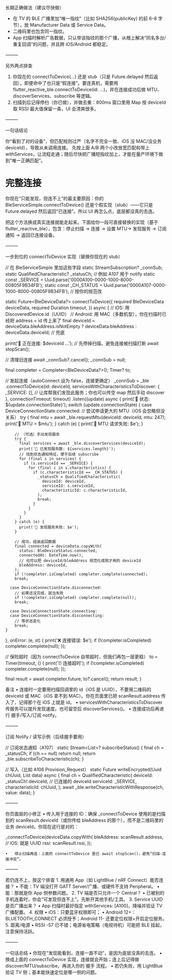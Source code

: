 长期正确做法（建议尽快做）

- 在 TV 的 BLE 广播里加“唯一指纹”（比如 SHA256(publicKey) 的前 6–8 字节），放 Manufacturer Data 或 Service Data。
- 二维码里也包含同一指纹。
- App 扫描时解析广告数据，只认带该指纹的那个广播，从根上解决“同名多台/重复回调”的问题，并且跨 iOS/Android 都稳定。

⸻

另外两点排查

1. 你现在的 connectToDevice(...) 还是 stub（只是 Future.delayed 然后返回），即便命中了也只是“假连接”。要连真机，需要用 flutter_reactive_ble.connectToDevice(id: ...)，并在连接成功后做 MTU、discoverServices、subscribe 等逻辑。
2. 扫描到后记得停扫（你已做），并做去重：800ms 窗口里用 Map 按 deviceId 取 RSSI 最大值保留一条，UI 会清爽很多。

⸻

一句话结论

你“看到了对的设备”，但匹配规则过严（名字不完全一致、iOS 没 MAC/没业务 deviceId），导致从未调用连接。
先按上面 A/B 两个小改放宽匹配和带上 withServices，让流程走通；随后尽快把广播短指纹加上，才能在量产环境下做到“唯一正确匹配”。

# 完整连接

你现在“只能发现，但连不上”的最主要原因：你的 BleServiceSimple.connectToDevice() 还是个假实现（stub）——它只是 Future.delayed 然后返回“已连接”。所以 UI 再怎么点，底层都没真的去连。

把这个方法换成真实连接就能走起来。下面给你一段可直接替换的实现（基于 flutter_reactive_ble），包含：停止扫描 → 连接 → 设置 MTU→ 发现服务 → 订阅通知 → 返回已连接设备。

⸻

一步到位的 connectToDevice 实现（替换你现在的 stub）

// 在 BleServiceSimple 里加这些字段
static StreamSubscription<ConnectionStateUpdate>? \_connSub;
static QualifiedCharacteristic? \_statusCh; // 例如 A107 用于 notify
static const \_SERVICE = Uuid.parse('0000A100-0000-1000-8000-00805F9B34FB');
static const \_CH_STATUS = Uuid.parse('0000A107-0000-1000-8000-00805F9B34FB'); // 按你的规范改

static Future<BleDeviceData?> connectToDevice({
required BleDeviceData deviceData,
required Duration timeout,
}) async {
// iOS: 用 DiscoveredDevice.id（UUID）
// Android: 用 MAC（多数机型），你在扫描时已经把 address = id 传上来了
final deviceId = deviceData.bleAddress.isNotEmpty
? deviceData.bleAddress
: deviceData.deviceId; // 兜底

print('🔗 正在连接: $deviceId ...');
// 先停掉扫描，避免连接被扫描打断
await stopScan();

// 清理旧连接
await \_connSub?.cancel();
\_connSub = null;

final completer = Completer<BleDeviceData?>();
Timer? to;

// 发起连接（autoConnect 设为 false，连接更确定）
\_connSub = \_ble
.connectToDevice(id: deviceId, servicesWithCharacteristicsToDiscover: {
\_SERVICE: [], // 让库帮我们发现此服务；你也可以传空 map 然后手动 discover
}, connectionTimeout: timeout)
.listen((update) async {
print('🔗 状态: ${update.connectionState}');
switch (update.connectionState) {
case DeviceConnectionState.connected:
// 尝试申请更大的 MTU（iOS 会忽略但没关系）
try {
final mtu = await \_ble.requestMtu(deviceId: deviceId, mtu: 247);
print('📏 MTU = $mtu');
} catch (e) {
print('📏 MTU 请求失败: $e');
}

        // （可选）手动发现服务
        try {
          final services = await _ble.discoverServices(deviceId);
          print('🧭 已发现服务数: ${services.length}');
          // 找到状态通知特征，便于后续 subscribe
          for (final s in services) {
            if (s.serviceId == _SERVICE) {
              for (final c in s.characteristics) {
                if (c.characteristicId == _CH_STATUS) {
                  _statusCh = QualifiedCharacteristic(
                    deviceId: deviceId,
                    serviceId: s.serviceId,
                    characteristicId: c.characteristicId,
                  );
                  break;
                }
              }
            }
          }
        } catch (e) {
          print('🧭 发现服务失败: $e');
        }

        // 成功，组装返回数据
        final connected = deviceData.copyWith(
          status: BleDeviceStatus.connected,
          connectedAt: DateTime.now(),
          // 也可以把 deviceId/bleAddress 规范化成刚才用的 deviceId
          bleAddress: deviceId,
        );
        if (!completer.isCompleted) completer.complete(connected);
        break;

      case DeviceConnectionState.disconnected:
        // 如果还没完成，就当失败
        if (!completer.isCompleted) completer.complete(null);
        break;

      case DeviceConnectionState.connecting:
      case DeviceConnectionState.disconnecting:
        // 等状态变化
        break;
    }

}, onError: (e, st) {
print('❌ 连接错误: $e');
if (!completer.isCompleted) completer.complete(null);
});

// 保险超时（因为 connectToDevice 自带超时，但我们再包一层更稳）
to = Timer(timeout, () {
print('⏰ 连接超时');
if (!completer.isCompleted) completer.complete(null);
});

final result = await completer.future;
to?.cancel();
return result;
}

备注
• 连接时一定要用扫描回调里的 id（iOS 是 UUID），不要用二维码的 deviceId 或 MAC（iOS 拿不到 MAC）。你在页面里已把 scanResult.address 传入了，记得那个在 iOS 上就是 id。
• servicesWithCharacteristicsToDiscover 传服务可以提升发现速度。也可留空后 discoverServices()。
• 连接成功后再进行 握手/写入/订阅 notify。

⸻

订阅 Notify / 读写示例（后续握手要用）

// 订阅状态通知（A107）
static Stream<List<int>>? subscribeStatus() {
final ch = \_statusCh;
if (ch == null) return null;
return \_ble.subscribeToCharacteristic(ch);
}

// 写入（比如 A106 Provision_Request）
static Future<void> writeEncrypted(Uuid chUuid, List<int> data) async {
final ch = QualifiedCharacteristic(
deviceId: \_statusCh!.deviceId, // 已连接的 deviceId
serviceId: \_SERVICE,
characteristicId: chUuid,
);
await \_ble.writeCharacteristicWithResponse(ch, value: data);
}

⸻

你页面层的小修正
• 传入用于连接的 ID：确保 \_connectToDevice 使用的是扫描到的 scanResult.deviceId（或你传给 bleAddress 的那个），而不是二维码里的业务 deviceId。你现在这行是对的：

\_connectToDevice(deviceData.copyWith(
bleAddress: scanResult.address, // iOS: 就是 UUID
rssi: scanResult.rssi,
));

    •	停止扫描再连：上面的 connectToDevice 里已 await stopScan()，避免“扫描-连接冲突”。

⸻

若仍连不上，按这个排查 1. 用通用 App（如 LightBlue / nRF Connect）能否连接？
• 不能：TV 端没打开 GATT Server/广播、或硬件不支持 Peripheral。
• 能：那就是你 App 侧参数问题。 2. TV 端是否只允许一个 Central？
• 已被别的手机连着时，你会“可发现但连不上”。先断开其他手机/工具。 3. Service UUID 是否广播出来？
• App 扫描时最好指定 withServices: [A100]，降噪并验证 TV 广播配置。 4. 权限
• iOS：只要蓝牙权限即可；
• Android 12+：BLUETOOTH_CONNECT 必须授予；Android 11- 还要定位权限+开启定位服务。 5. 距离/电源
• RSSI -57 已不错；电源省电策略（电视待机）可能把 BLE 挂起，注意保持活跃。

⸻

一句话总结
• 你现在“发现能看到，连接一直不动”，是因为底层没真的去连。
• 换成上面的 connectToDevice 实现，连接就会开始；连上后记得做 discover/MTU/subscribe，再进入你的 握手 流程。
• 若仍失败，用 LightBlue 验证 TV 侧；基本能快速定位是哪一侧的问题。
